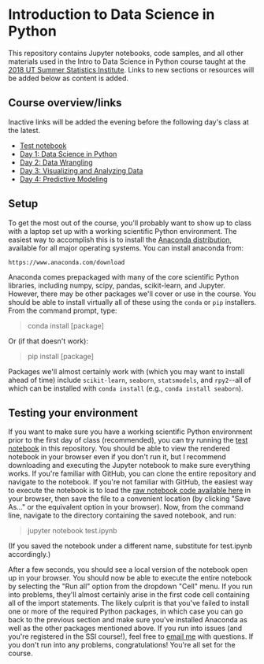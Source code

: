 # Introduction to Data Science in Python

This repository contains Jupyter notebooks, code samples, and all other materials used in the Intro to Data Science in Python course taught at the [2018 UT Summer Statistics Institute](https://stat.utexas.edu/training/ssi). Links to new sections or resources will be added below as content is added.

## Course overview/links
Inactive links will be added the evening before the following day's class at the latest.

* [Test notebook](https://github.com/tyarkoni/SSI2018/blob/master/notebooks/test.ipynb)
* [Day 1: Data Science in Python](https://github.com/tyarkoni/SSI2018/blob/master/notebooks/Day%201%20-%20Data%20science%20in%20Python.ipynb)
* [Day 2: Data Wrangling](https://github.com/tyarkoni/SSI2018/blob/master/notebooks/Day%202%20-%20Data%20wrangling.ipynb)
* [Day 3: Visualizing and Analyzing Data](https://github.com/tyarkoni/SSI2018/blob/master/notebooks/Day%203%20-%20Exploring%20and%20analyzing%20data%20in%20Python.ipynb)
* [Day 4: Predictive Modeling](https://github.com/tyarkoni/SSI2018/blob/master/notebooks/Day%204%20-%20Machine%20learning%20in%20scikit-learn.ipynb)

## Setup
To get the most out of the course, you'll probably want to show up to class with a laptop set up with a working scientific Python environment. The easiest way to accomplish this is to install the [Anaconda distribution](https://www.anaconda.com/download), available for all major operating systems. You can install anaconda from:

    https://www.anaconda.com/download

Anaconda comes prepackaged with many of the core scientific Python libraries, including numpy, scipy, pandas, scikit-learn, and Jupyter. However, there may be other packages we'll cover or use in the course. You should be able to install virtually all of these using the `conda` or `pip` installers. From the command prompt, type:

> conda install [package]

Or (if that doesn't work):

> pip install [package]

Packages we'll almost certainly work with (which you may want to install ahead of time) include `scikit-learn`, `seaborn`, `statsmodels`, and `rpy2`--all of which can be installed with `conda install` (e.g., `conda install seaborn`).

## Testing your environment

If you want to make sure you have a working scientific Python environment prior to the first day of class (recommended), you can try running the [test notebook](https://github.com/tyarkoni/SSI2018/blob/master/notebooks/test.ipynb) in this repository. You should be able to view the rendered notebook in your browser even if you don't run it, but I recommend downloading and executing the Jupyter notebook to make sure everything works. If you're familiar with GitHub, you can clone the entire repository and navigate to the notebook. If you're not familiar with GitHub, the easiest way to execute the notebook is to load the [raw notebook code available here](https://raw.githubusercontent.com/tyarkoni/SSI2018/master/notebooks/test.ipynb) in your browser, then save the file to a convenient location (by clicking "Save As..." or the equivalent option in your browser). Now, from the command line, navigate to the directory containing the saved notebook, and run:

> jupyter notebook test.ipynb

(If you saved the notebook under a different name, substitute for test.ipynb accordingly.)

After a few seconds, you should see a local version of the notebook open up in your browser. You should now be able to execute the entire notebook by selecting the "Run all" option from the dropdown "Cell" menu. If you run into problems, they'll almost certainly arise in the first code cell containing all of the import statements. The likely culprit is that you've failed to install one or more of the required Python packages, in which case you can go back to the previous section and make sure you've installed Anaconda as well as the other packages mentioned above. If you run into issues (and you're registered in the SSI course!), feel free to [email me](mailto:tyarkoni@gmail.com) with questions. If you don't run into any problems, congratulations! You're all set for the course.